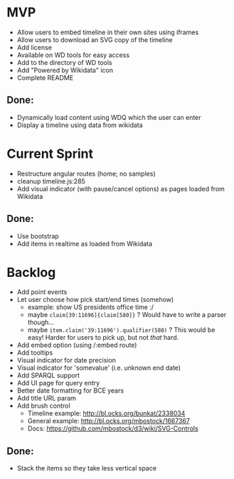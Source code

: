 # MVP
* Allow users to embed timeline in their own sites using iframes
* Allow users to download an SVG copy of the timeline
* Add license
* Available on WD tools for easy access
* Add to the directory of WD tools
* Add "Powered by Wikidata" icon
* Complete README
## Done:
* Dynamically load content using WDQ which the user can enter
* Display a timeline using data from wikidata

# Current Sprint
* Restructure angular routes (home; no samples)
* cleanup timeline.js:285
* Add visual indicator (with pause/cancel options) as pages loaded from Wikidata
## Done:
* Use bootstrap
* Add items in realtime as loaded from Wikidata

# Backlog
* Add point events
* Let user choose how pick start/end times (somehow)
  * example: show US presidents office time :/
  * maybe `claim[39:11696]{claim[580]}` ? Would have to write a parser though...
  * maybe `item.claim('39:11696').qualifier(580)` ? This would be easy! Harder for users to pick up, but not *that* hard.
* Add embed option (using /:embed route)
* Add tooltips
* Visual indicator for date precision
* Visual indicator for 'somevalue' (i.e. unknown end date)
* Add SPARQL support
* Add UI page for query entry
* Better date formatting for BCE years
* Add title URL param
* Add brush control
  * Timeline example: http://bl.ocks.org/bunkat/2338034
  * General example: http://bl.ocks.org/mbostock/1667367
  * Docs: https://github.com/mbostock/d3/wiki/SVG-Controls

## Done:
* Stack the items so they take less vertical space
